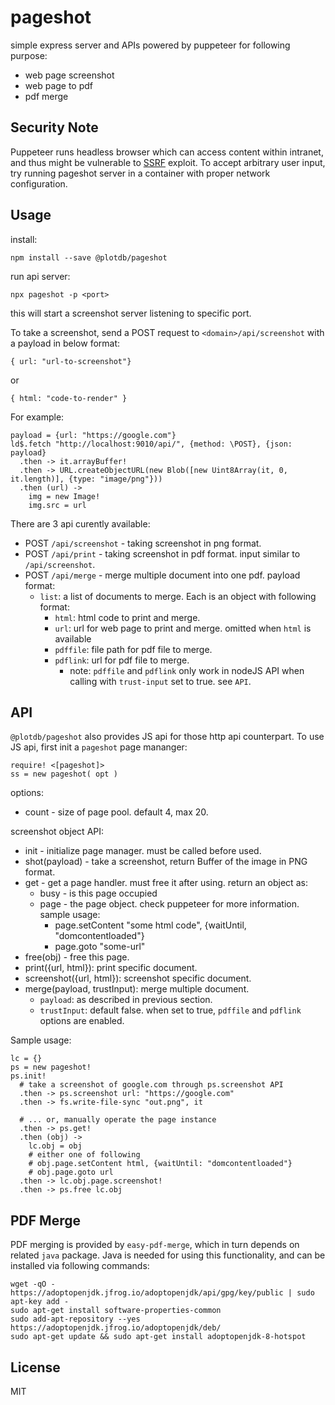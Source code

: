 # pageshot

simple express server and APIs powered by puppeteer for following purpose:

 - web page screenshot
 - web page to pdf
 - pdf merge


## Security Note

Puppeteer runs headless browser which can access content within intranet, and thus might be vulnerable to [SSRF](https://en.wikipedia.org/wiki/Server-side_request_forgery) exploit. To accept arbitrary user input, try running pageshot server in a container with proper network configuration.



## Usage

install:

    npm install --save @plotdb/pageshot


run api server:

    npx pageshot -p <port>

this will start a screenshot server listening to specific port.


To take a screenshot, send a POST request to `<domain>/api/screenshot` with a payload in below format:

    { url: "url-to-screenshot"}

or

    { html: "code-to-render" }

For example:

    payload = {url: "https://google.com"}
    ld$.fetch "http://localhost:9010/api/", {method: \POST}, {json: payload}
      .then -> it.arrayBuffer!
      .then -> URL.createObjectURL(new Blob([new Uint8Array(it, 0, it.length)], {type: "image/png"}))
      .then (url) ->
        img = new Image!
        img.src = url


There are 3 api curently available:

 - POST `/api/screenshot` - taking screenshot in png format. 
 - POST `/api/print` - taking screenshot in pdf format. input similar to `/api/screenshot`.
 - POST `/api/merge` - merge multiple document into one pdf. payload format:
   - `list`: a list of documents to merge. Each is an object with following format:
     - `html`: html code to print and merge.
     - `url`: url for web page to print and merge. omitted when `html` is available
     - `pdffile`: file path for pdf file to merge.
     - `pdflink`: url for pdf file to merge.
       - note: `pdffile` and `pdflink` only work in nodeJS API when calling with `trust-input` set to true. see `API`.

## API

`@plotdb/pageshot` also provides JS api for those http api counterpart. To use JS api, first init a `pageshot` page mananger:

    require! <[pageshot]>
    ss = new pageshot( opt )

options:

 * count - size of page pool. default 4, max 20.


screenshot object API:

 * init - initialize page manager. must be called before used.
 * shot(payload) - take a screenshot, return Buffer of the image in PNG format.
 * get - get a page handler. must free it after using. return an object as:
   - busy - is this page occupied
   - page - the page object. check puppeteer for more information. sample usage:
     - page.setContent "some html code", {waitUntil, "domcontentloaded"}
     - page.goto "some-url"
 * free(obj) - free this page.
 * print({url, html}): print specific document.
 * screenshot({url, html}): screenshot specific document.
 * merge(payload, trustInput): merge multiple document.
   - `payload`: as described in previous section.
   - `trustInput`: default false. when set to true, `pdffile` and `pdflink` options are enabled.


Sample usage:

    lc = {}
    ps = new pageshot!
    ps.init!
      # take a screenshot of google.com through ps.screenshot API
      .then -> ps.screenshot url: "https://google.com"
      .then -> fs.write-file-sync "out.png", it

      # ... or, manually operate the page instance
      .then -> ps.get!
      .then (obj) ->
        lc.obj = obj
        # either one of following
        # obj.page.setContent html, {waitUntil: "domcontentloaded"}
        # obj.page.goto url
      .then -> lc.obj.page.screenshot!
      .then -> ps.free lc.obj


## PDF Merge

PDF merging is provided by `easy-pdf-merge`, which in turn depends on related `java` package. Java is needed for using this functionality, and can be installed via following commands:


    wget -qO - https://adoptopenjdk.jfrog.io/adoptopenjdk/api/gpg/key/public | sudo apt-key add -
    sudo apt-get install software-properties-common
    sudo add-apt-repository --yes https://adoptopenjdk.jfrog.io/adoptopenjdk/deb/
    sudo apt-get update && sudo apt-get install adoptopenjdk-8-hotspot


## License

MIT
